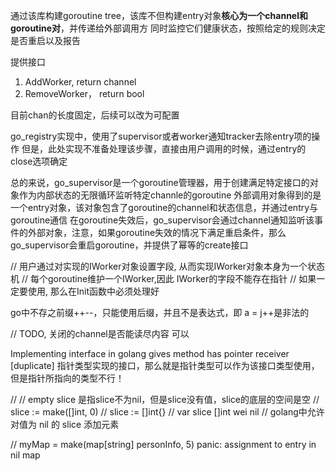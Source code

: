 通过该库构建goroutine tree，该库不但构建entry对象**核心为一个channel和goroutine对**，并传递给外部调用方
同时监控它们健康状态，按照给定的规则决定是否重启以及报告

提供接口
1. AddWorker, return channel
2. RemoveWorker， return bool

目前chan的长度固定，后续可以改为可配置

go_registry实现中，使用了supervisor或者worker通知tracker去除entry项的操作
但是，此处实现不准备处理该步骤，直接由用户调用的时候，通过entry的close选项确定


总的来说，go_supervisor是一个goroutine管理器，用于创建满足特定接口的对象作为内部状态的无限循环监听特定channle的goroutine
外部调用对象得到的是一个entry对象，该对象包含了goroutine的channel和状态信息，并通过entry与goroutine通信
在goroutine失效后，go_supervisor会通过channel通知监听该事件的外部对象，注意，如果goroutine失效的情况下满足重启条件，那么go_supervisor会重启goroutine，并提供了幂等的create接口


// 用户通过对实现的IWorker对象设置字段, 从而实现IWorker对象本身为一个状态机
// 每个goroutine维护一个IWorker,因此 IWorker的字段不能存在指针
// 如果一定要使用, 那么在Init函数中必须处理好


go中不存之前缀++--，只能使用后缀，并且不是表达式，即 a = j++是非法的

// TODO, 关闭的channel是否能读尽内容 可以

Implementing interface in golang gives method has pointer receiver [duplicate]
指针类型实现的接口，那么就是指针类型可以作为该接口类型使用，但是指针所指向的类型不行！


// // empty slice 是指slice不为nil，但是slice没有值，slice的底层的空间是空
// slice := make([]int, 0) // slice := []int{}
// var slice []int wei nil
// golang中允许对值为 nil 的 slice 添加元素

// myMap = make(map[string] personInfo, 5)
panic: assignment to entry in nil map